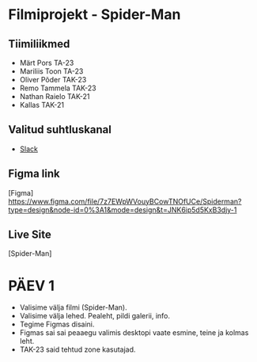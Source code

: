 # Filmiprojekt - Spider-Man

## Tiimiliikmed

- Märt Pors TA-23
- Mariliis Toon TA-23
- Oliver Põder TAK-23
- Remo Tammela TAK-23
- Nathan Raielo TAK-21
- Kallas TAK-21

## Valitud suhtluskanal
- [Slack](https://slack.com/)

## Figma link

[Figma] https://www.figma.com/file/7z7EWpWVouyBCowTNOfUCe/Spiderman?type=design&node-id=0%3A1&mode=design&t=JNK6ip5d5KxB3djy-1

## Live Site 

[Spider-Man] 

# PÄEV 1

- Valisime välja filmi (Spider-Man).
- Valisime välja lehed. Pealeht, pildi galerii, info.
- Tegime Figmas disaini.
- Figmas sai sai peaaegu valimis desktopi vaate esmine, teine ja kolmas leht.
- TAK-23 said tehtud zone kasutajad.
